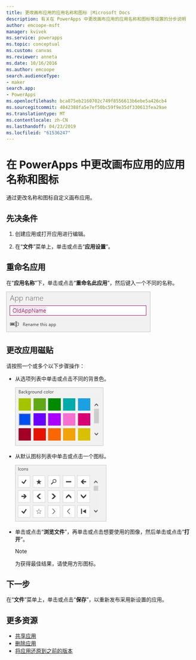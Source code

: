 ```yaml
---
title: 更改画布应用的应用名称和图标 |Microsoft Docs
description: 有关在 PowerApps 中更改画布应用的应用名称和图标等设置的分步说明
author: emcoope-msft
manager: kvivek
ms.service: powerapps
ms.topic: conceptual
ms.custom: canvas
ms.reviewer: anneta
ms.date: 10/16/2016
ms.author: emcoope
search.audienceType:
- maker
search.app:
- PowerApps
ms.openlocfilehash: bca875eb2160702c749f8556613b6ebe5a426cb4
ms.sourcegitcommit: 4042388fa5e7ef50bc59f9e35df330613fea29ae
ms.translationtype: MT
ms.contentlocale: zh-CN
ms.lasthandoff: 04/23/2019
ms.locfileid: "61536247"
---
```

# <a name="change-app-name-and-icon-for-a-canvas-app-in-powerapps"></a>在 PowerApps 中更改画布应用的应用名称和图标
通过更改名称和图标自定义画布应用。

## <a name="prerequisites"></a>先决条件
1. 创建应用或打开应用进行编辑。

2. 在“**文件**”菜单上，单击或点击“**应用设置**”。

## <a name="rename-an-app"></a>重命名应用
在“**应用名称**”下，单击或点击“**重命名此应用**”，然后键入一个不同的名称。

![关闭应用](./media/set-name-tile/rename-app.png)

## <a name="change-an-app-tile"></a>更改应用磁贴
请按照一个或多个以下步骤操作：

* 从选项列表中单击或点击不同的背景色。

    ![选择磁贴颜色](./media/set-name-tile/tile-colors.png)

* 从默认图标列表中单击或点击一个图标。

    ![选择磁贴图标](./media/set-name-tile/tile-icons.png)

* 单击或点击“**浏览文件**”，再单击或点击想要使用的图像，然后单击或点击“**打开**”。

    > [!NOTE]
  > 为获得最佳结果，请使用方形图标。

## <a name="next-step"></a>下一步
在“**文件**”菜单上，单击或点击“**保存**”，以重新发布采用新设置的应用。

## <a name="more-resources"></a>更多资源
* [共享应用](share-app.md)
* [删除应用](delete-app.md)
* [将应用还原到之前的版本](restore-an-app.md)
